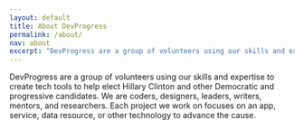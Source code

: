```yaml
---
layout: default
title: About DevProgress
permalink: /about/
nav: about
excerpt: "DevProgress are a group of volunteers using our skills and expertise to create tech tools to help elect Hillary Clinton and other Democratic and progressive candidates." 
---
```


DevProgress are a group of volunteers using our skills and expertise to create tech tools to help elect Hillary Clinton and other Democratic and progressive candidates. We are coders, designers, leaders, writers, mentors, and researchers. Each project we work on focuses on an app, service, data resource, or other technology to advance the cause.